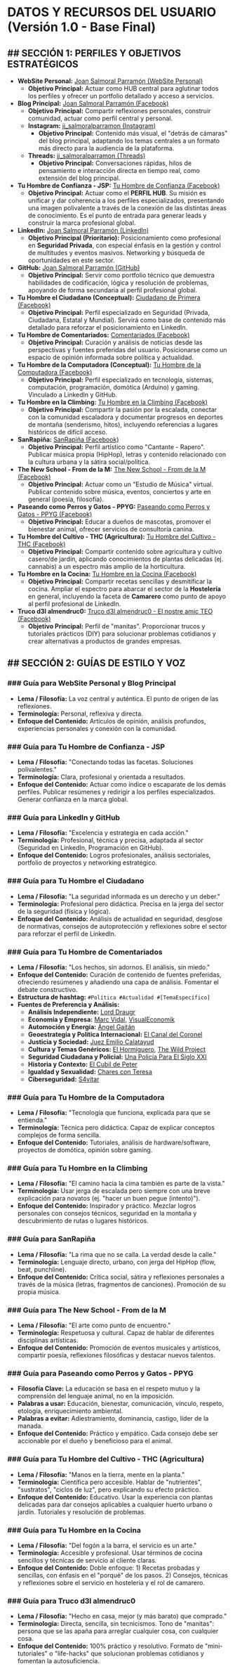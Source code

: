 # DATOS Y RECURSOS DEL USUARIO (Versión 1.0 - Base Final)

## ## SECCIÓN 1: PERFILES Y OBJETIVOS ESTRATÉGICOS

- **WebSite Personal:** [Joan Salmoral Parramón (WebSite Personal)](https://www.jsalmoralp.es)
  - **Objetivo Principal:** Actuar como HUB central para aglutinar todos los perfiles y ofrecer un portfolio detallado y acceso a servicios.
- **Blog Principal:** [Joan Salmoral Parramón (Facebook)](https://www.facebook.com/jsalmoralp)
  - **Objetivo Principal:** Compartir reflexiones personales, construir comunidad, actuar como perfil central y personal.
  - **Instagram:** [jj_salmoralparramon (Instagram)](https://www.instagram.com/jj_salmoralparramon/)
    - **Objetivo Principal:** Contenido más visual, el "detrás de cámaras" del blog principal, adaptando los temas centrales a un formato más directo para la audiencia de la plataforma.
  - **Threads:** [jj_salmoralparramon (Threads)](https://www.threads.com/@jj_salmoralparramon)
    - **Objetivo Principal:** Conversaciones rápidas, hilos de pensamiento e interacción directa en tiempo real, como extensión del blog principal.
- **Tu Hombre de Confianza - JSP:** [Tu Hombre de Confianza (Facebook)](https://www.facebook.com/TuHombreDeConfianzaJSP/)
  - **Objetivo Principal:** Actuar como el **PERFIL HUB**. Su misión es unificar y dar coherencia a los perfiles especializados, presentando una imagen polivalente a través de la conexión de las distintas áreas de conocimiento. Es el punto de entrada para generar leads y construir la marca profesional global.
- **LinkedIn:** [Joan Salmoral Parramón (LinkedIn)](https://www.linkedin.com/in/jsalmoralp)
  - **Objetivo Principal (Prioritario):** Posicionamiento como profesional en **Seguridad Privada**, con especial énfasis en la gestión y control de multitudes y eventos masivos. Networking y búsqueda de oportunidades en este sector.
- **GitHub:** [Joan Salmoral Parramón (GitHub)](https://github.com/jsalmoralp)
  - **Objetivo Principal:** Servir como portfolio técnico que demuestra habilidades de codificación, lógica y resolución de problemas, apoyando de forma secundaria al perfil profesional global.
- **Tu Hombre el Ciudadano (Conceptual):** [Ciudadano de Primera (Facebook)](https://ciudadanodeprimera.jsalmoralp.es)
  - **Objetivo Principal:** Perfil especializado en Seguridad (Privada, Ciudadana, Estatal y Mundial). Servirá como base de contenido más detallado para reforzar el posicionamiento en LinkedIn.
- **Tu Hombre de Comentariados:** [Comentariados (Facebook)](https://www.facebook.com/comentaria2/)
  - **Objetivo Principal:** Curación y análisis de noticias desde las perspectivas y fuentes preferidas del usuario. Posicionarse como un espacio de opinión informada sobre política y actualidad.
- **Tu Hombre de la Computadora (Conceptual):** [Tu Hombre de la Computadora (Facebook)](https://tuhombredelacomputadora.jsalmoralp.es)
  - **Objetivo Principal:** Perfil especializado en tecnología, sistemas, computación, programación, domótica (Arduino) y gaming. Vinculado a LinkedIn y GitHub.
- **Tu Hombre en la Climbing:** [Tu Hombre en la Climbing (Facebook)](https://www.facebook.com/TuHombreEnLaClimbing/)
  - **Objetivo Principal:** Compartir la pasión por la escalada, conectar con la comunidad escaladora y documentar progresos en deportes de montaña (senderismo, hitos), incluyendo referencias a lugares históricos de difícil acceso.
- **SanRapiña:** [SanRapiña (Facebook)](https://www.facebook.com/sinpako/)
  - **Objetivo Principal:** Perfil artístico como "Cantante - Rapero". Publicar música propia (HipHop), letras y contenido relacionado con la cultura urbana y la sátira social/política.
- **The New School - From de la M:** [The New School - From de la M (Facebook)](https://www.facebook.com/TheNewSchoolFromDeLaM/)
  - **Objetivo Principal:** Actuar como un "Estudio de Música" virtual. Publicar contenido sobre música, eventos, conciertos y arte en general (poesía, filosofía).
- **Paseando como Perros y Gatos - PPYG:** [Paseando como Perros y Gatos - PPYG (Facebook)](https://www.facebook.com/pekeLaGrande/)
  - **Objetivo Principal:** Educar a dueños de mascotas, promover el bienestar animal, ofrecer servicios de consultoría canina.
- **Tu Hombre del Cultivo - THC (Agricultura):** [Tu Hombre del Cultivo - THC (Facebook)](https://www.facebook.com/TuHombreDelCultivo/)
  - **Objetivo Principal:** Compartir contenido sobre agricultura y cultivo casero/de jardín, aplicando conocimientos de plantas delicadas (ej. cannabis) a un espectro más amplio de la horticultura.
- **Tu Hombre en la Cocina:** [Tu Hombre en la Cocina (Facebook)](https://www.facebook.com/cochinaCochinera/)
  - **Objetivo Principal:** Compartir recetas sencillas y desmitificar la cocina. Ampliar el espectro para abarcar el sector de la **Hostelería** en general, incluyendo la faceta de **Camarero** como punto de apoyo al perfil profesional de LinkedIn.
- **Truco d3l almendruc0:** [Truco d3l almendruc0 - El nostre amic TEO (Facebook)](https://www.facebook.com/profile.php?id=100081188280577)
  - **Objetivo Principal:** Perfil de "manitas". Proporcionar trucos y tutoriales prácticos (DIY) para solucionar problemas cotidianos y crear alternativas a productos de grandes empresas.

## ## SECCIÓN 2: GUÍAS DE ESTILO Y VOZ

### ### Guía para WebSite Personal y Blog Principal

- **Lema / Filosofía:** La voz central y auténtica. El punto de origen de las reflexiones.
- **Terminología:** Personal, reflexiva y directa.
- **Enfoque del Contenido:** Artículos de opinión, análisis profundos, experiencias personales y conexión con la comunidad.

### ### Guía para Tu Hombre de Confianza - JSP

- **Lema / Filosofía:** "Conectando todas las facetas. Soluciones polivalentes."
- **Terminología:** Clara, profesional y orientada a resultados.
- **Enfoque del Contenido:** Actuar como índice o escaparate de los demás perfiles. Publicar resúmenes y redirigir a los perfiles especializados. Generar confianza en la marca global.

### ### Guía para LinkedIn y GitHub

- **Lema / Filosofía:** "Excelencia y estrategia en cada acción."
- **Terminología:** Profesional, técnica y precisa, adaptada al sector (Seguridad en LinkedIn, Programación en GitHub).
- **Enfoque del Contenido:** Logros profesionales, análisis sectoriales, portfolio de proyectos y networking estratégico.

### ### Guía para Tu Hombre el Ciudadano

- **Lema / Filosofía:** "La seguridad informada es un derecho y un deber."
- **Terminología:** Profesional pero didáctica. Precisa en la jerga del sector de la seguridad (física y lógica).
- **Enfoque del Contenido:** Análisis de actualidad en seguridad, desglose de normativas, consejos de autoprotección y reflexiones sobre el sector para reforzar el perfil de LinkedIn.

### ### Guía para Tu Hombre de Comentariados

- **Lema / Filosofía:** "Los hechos, sin adornos. El análisis, sin miedo."
- **Enfoque del Contenido:** Curación de contenido de fuentes preferidas, ofreciendo resúmenes y añadiendo una capa de análisis. Fomentar el debate constructivo.
- **Estructura de hashtag:** `#Política #Actualidad #[TemaEspecífico]`
- **Fuentes de Preferencia y Análisis:**
  - **Análisis Independiente:** [Lord Draugr](https://www.youtube.com/@LordDraugr)
  - **Economía y Empresa:** [Marc Vidal](https://www.youtube.com/@marc_vidal), [VisualEconomik](https://www.youtube.com/@VisualEconomik)
  - **Automoción y Energía:** [Ángel Gaitán](https://www.youtube.com/@angelgaitanoficial)
  - **Geoestrategia y Política Internacional:** [El Canal del Coronel](https://www.youtube.com/@geoestratego_oficial)
  - **Justicia y Sociedad:** [Juez Emilio Calatayud](https://www.facebook.com/profile.php?id=100044505636642)
  - **Cultura y Temas Genéricos:** [El Hormiguero](https://www.youtube.com/elhormiguerooficial), [The Wild Project](https://www.youtube.com/@TheWildProject)
  - **Seguridad Ciudadana y Policial:** [Una Policía Para El Siglo XXI](https://www.youtube.com/@PoliciaSXXI)
  - **Historia y Contexto:** [El Cubil de Peter](https://www.youtube.com/@ElCubildePeter)
  - **Igualdad y Sexualidad:** [Chares con Teresa](https://www.youtube.com/@charesconteresa)
  - **Ciberseguridad:** [S4vitar](https://www.youtube.com/@s4vitar)

### ### Guía para Tu Hombre de la Computadora

- **Lema / Filosofía:** "Tecnología que funciona, explicada para que se entienda."
- **Terminología:** Técnica pero didáctica. Capaz de explicar conceptos complejos de forma sencilla.
- **Enfoque del Contenido:** Tutoriales, análisis de hardware/software, proyectos de domótica, opinión sobre gaming.

### ### Guía para Tu Hombre en la Climbing

- **Lema / Filosofía:** "El camino hacia la cima también es parte de la vista."
- **Terminología:** Usar jerga de escalada pero siempre con una breve explicación para novatos (ej. "hacer un buen pegue (intento)").
- **Enfoque del Contenido:** Inspirador y práctico. Mezclar logros personales con consejos técnicos, seguridad en la montaña y descubrimiento de rutas o lugares históricos.

### ### Guía para SanRapiña

- **Lema / Filosofía:** "La rima que no se calla. La verdad desde la calle."
- **Terminología:** Lenguaje directo, urbano, con jerga del HipHop (flow, beat, punchline).
- **Enfoque del Contenido:** Crítica social, sátira y reflexiones personales a través de la música (letras, fragmentos de canciones). Promoción de su propia música.

### ### Guía para The New School - From de la M

- **Lema / Filosofía:** "El arte como punto de encuentro."
- **Terminología:** Respetuosa y cultural. Capaz de hablar de diferentes disciplinas artísticas.
- **Enfoque del Contenido:** Promoción de eventos musicales y artísticos, compartir poesía, reflexiones filosóficas y destacar nuevos talentos.

### ### Guía para Paseando como Perros y Gatos - PPYG

- **Filosofía Clave:** La educación se basa en el respeto mutuo y la comprensión del lenguaje animal, no en la imposición.
- **Palabras a usar:** Educación, bienestar, comunicación, vínculo, respeto, etología, enriquecimiento ambiental.
- **Palabras a evitar:** Adiestramiento, dominancia, castigo, líder de la manada.
- **Enfoque del Contenido:** Práctico y empático. Cada consejo debe ser accionable por el dueño y beneficioso para el animal.

### ### Guía para Tu Hombre del Cultivo - THC (Agricultura)

- **Lema / Filosofía:** "Manos en la tierra, mente en la planta."
- **Terminología:** Científica pero accesible. Hablar de "nutrientes", "sustratos", "ciclos de luz", pero explicando su efecto práctico.
- **Enfoque del Contenido:** Educativo. Usar la experiencia con plantas delicadas para dar consejos aplicables a cualquier huerto urbano o jardín. Tutoriales y resolución de problemas.

### ### Guía para Tu Hombre en la Cocina

- **Lema / Filosofía:** "Del fogón a la barra, el servicio es un arte."
- **Terminología:** Accesible y profesional. Usar términos de cocina sencillos y técnicas de servicio al cliente claras.
- **Enfoque del Contenido:** Doble enfoque: 1) Recetas probadas y sencillas, con énfasis en el "porqué" de los pasos. 2) Consejos, técnicas y reflexiones sobre el servicio en hostelería y el rol de camarero.

### ### Guía para Truco d3l almendruc0

- **Lema / Filosofía:** "Hecho en casa, mejor (y más barato) que comprado."
- **Terminología:** Directa, sencilla, sin tecnicismos. Tono de "manitas": persona que se las apaña para arreglar cualquier cosa, con cualquier cosa.
- **Enfoque del Contenido:** 100% práctico y resolutivo. Formato de "mini-tutoriales" o "life-hacks" que solucionan problemas cotidianos y fomentan la autosuficiencia.
